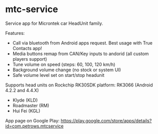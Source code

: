 mtc-service
===========

Service app for Microntek car HeadUnit family.

Features:
 - Call via bluetooth from Android apps request. Best usage with True Contacts app!
 - Media buttons remap from CAN/Key inputs to andorid (all custom players support)
 - Tune volume on speed (steps: 60, 100, 120 km/h)
 - Background volume change (no stock or system UI)
 - Safe volume level set on start/stop headunit

Supports head units on Rockchip RK30SDK platform: RK3066 (Android 4.2.2 and 4.4.X)
 - Klyde (KLD)
 - Roadmaster (RM)
 - Hui Fei (KGL)
 
App page on Google Play: https://play.google.com/store/apps/details?id=com.petrows.mtcservice
